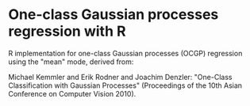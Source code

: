 # One-class Gaussian processes regression with R
R implementation for one-class Gaussian processes (OCGP) regression using the "mean" mode, derived from:

Michael Kemmler and Erik Rodner and Joachim Denzler: "One-Class Classification with Gaussian Processes" (Proceedings of the 10th Asian Conference on Computer Vision 2010).
